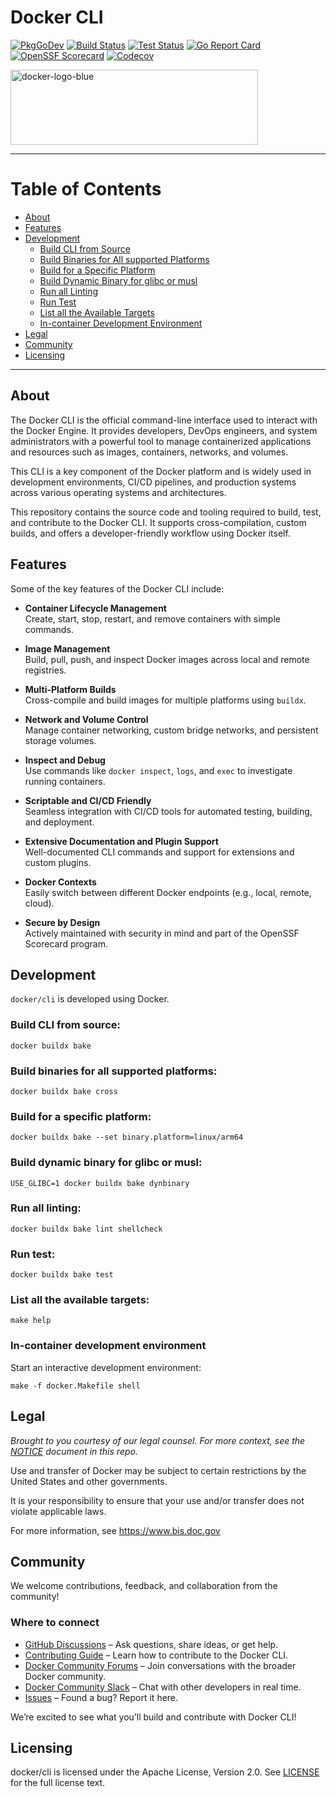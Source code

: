 # Docker CLI

[![PkgGoDev](https://pkg.go.dev/badge/github.com/docker/cli)](https://pkg.go.dev/github.com/docker/cli)
[![Build Status](https://img.shields.io/github/actions/workflow/status/docker/cli/build.yml?branch=master&label=build&logo=github)](https://github.com/docker/cli/actions?query=workflow%3Abuild)
[![Test Status](https://img.shields.io/github/actions/workflow/status/docker/cli/test.yml?branch=master&label=test&logo=github)](https://github.com/docker/cli/actions?query=workflow%3Atest)
[![Go Report Card](https://goreportcard.com/badge/github.com/docker/cli)](https://goreportcard.com/report/github.com/docker/cli)
[![OpenSSF Scorecard](https://api.scorecard.dev/projects/github.com/docker/cli/badge)](https://scorecard.dev/viewer/?uri=github.com/docker/cli)
[![Codecov](https://img.shields.io/codecov/c/github/docker/cli?logo=codecov)](https://codecov.io/gh/docker/cli)

<img width="396" height="120" alt="docker-logo-blue" src="https://github.com/user-attachments/assets/90d7cb71-7613-4b93-9ab9-d635e00d2f23" />

---

# Table of Contents

- [About](#about)
- [Features](#features)
- [Development](#development)
  - [Build CLI from Source](#build-cli-from-source)
  - [Build Binaries for All supported Platforms](#build-binaries-for-all-supported-platforms)
  - [Build for a Specific Platform](#build-for-a-specific-platform)
  - [Build Dynamic Binary for glibc or musl](#build-dynamic-binary-for-glibc-or-musl)
  - [Run all Linting](#run-all-linting)
  - [Run Test](#run-test)
  - [List all the Available Targets](#list-all-the-available-targets)
  - [In-container Development Environment](#in-container-development-environment)
- [Legal](#legal)
- [Community](#community)
- [Licensing](#licensing)


---

## About

The Docker CLI is the official command-line interface used to interact with the Docker Engine. It provides developers, DevOps engineers, and system administrators with a powerful tool to manage containerized applications and resources such as images, containers, networks, and volumes.

This CLI is a key component of the Docker platform and is widely used in development environments, CI/CD pipelines, and production systems across various operating systems and architectures.

This repository contains the source code and tooling required to build, test, and contribute to the Docker CLI. It supports cross-compilation, custom builds, and offers a developer-friendly workflow using Docker itself.

## Features

Some of the key features of the Docker CLI include:

-  **Container Lifecycle Management**  
  Create, start, stop, restart, and remove containers with simple commands.

-  **Image Management**  
  Build, pull, push, and inspect Docker images across local and remote registries.

-  **Multi-Platform Builds**  
  Cross-compile and build images for multiple platforms using `buildx`.

-  **Network and Volume Control**  
  Manage container networking, custom bridge networks, and persistent storage volumes.

-  **Inspect and Debug**  
  Use commands like `docker inspect`, `logs`, and `exec` to investigate running containers.

-  **Scriptable and CI/CD Friendly**  
  Seamless integration with CI/CD tools for automated testing, building, and deployment.

-  **Extensive Documentation and Plugin Support**  
  Well-documented CLI commands and support for extensions and custom plugins.

-  **Docker Contexts**  
  Easily switch between different Docker endpoints (e.g., local, remote, cloud).

-  **Secure by Design**  
  Actively maintained with security in mind and part of the OpenSSF Scorecard program.


## Development

`docker/cli` is developed using Docker.

### Build CLI from source:

```shell
docker buildx bake
```

### Build binaries for all supported platforms:

```shell
docker buildx bake cross
```

### Build for a specific platform:

```shell
docker buildx bake --set binary.platform=linux/arm64 
```

### Build dynamic binary for glibc or musl:

```shell
USE_GLIBC=1 docker buildx bake dynbinary 
```

### Run all linting:

```shell
docker buildx bake lint shellcheck
```

### Run test:

```shell
docker buildx bake test
```

### List all the available targets:

```shell
make help
```

### In-container development environment

Start an interactive development environment:

```shell
make -f docker.Makefile shell
```

## Legal

*Brought to you courtesy of our legal counsel. For more context,
see the [NOTICE](https://github.com/docker/cli/blob/master/NOTICE) document in this repo.*

Use and transfer of Docker may be subject to certain restrictions by the
United States and other governments.

It is your responsibility to ensure that your use and/or transfer does not
violate applicable laws.

For more information, see https://www.bis.doc.gov

## Community

We welcome contributions, feedback, and collaboration from the community!

### Where to connect

- [GitHub Discussions](https://github.com/docker/cli/discussions) – Ask questions, share ideas, or get help.
- [Contributing Guide](https://github.com/docker/cli/blob/master/CONTRIBUTING.md) – Learn how to contribute to the Docker CLI.
- [Docker Community Forums](https://forums.docker.com) – Join conversations with the broader Docker community.
- [Docker Community Slack](https://dockr.ly/slack) – Chat with other developers in real time.
- [Issues](https://github.com/docker/cli/issues) – Found a bug? Report it here.

We’re excited to see what you’ll build and contribute with Docker CLI!

## Licensing

docker/cli is licensed under the Apache License, Version 2.0. See
[LICENSE](https://github.com/docker/docker/blob/master/LICENSE) for the full
license text.
